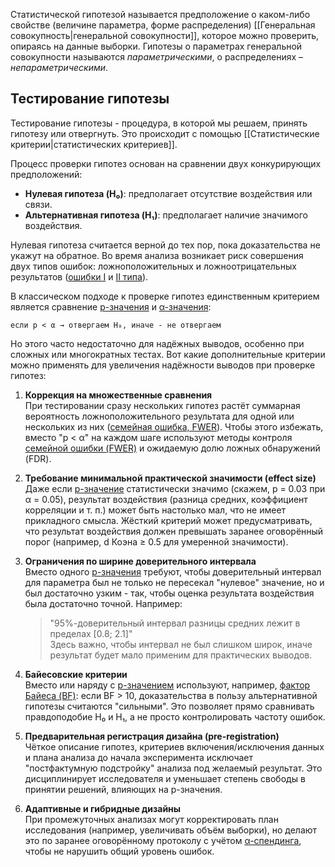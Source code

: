 Статистической гипотезой называется предположение о каком-либо свойстве (величине параметра, форме распределения) [[Генеральная совокупность|генеральной совокупности]], которое можно проверить, опираясь на данные выборки.
Гипотезы о параметрах генеральной совокупности называются *параметрическими*, о распределениях – *непараметрическими*.

## Тестирование гипотезы
Тестирование гипотезы - процедура, в которой мы решаем, принять гипотезу или отвергнуть. Это происходит с помощью [[Статистические критерии|статистических критериев]].

Процесс проверки гипотез основан на сравнении двух конкурирующих предположений:

* **Нулевая гипотеза (H₀)**: предполагает отсутствие воздействия или связи.
* **Альтернативная гипотеза (H₁)**: предполагает наличие значимого воздействия.

Нулевая гипотеза считается верной до тех пор, пока доказательства не укажут на обратное. Во время анализа возникает риск совершения двух типов ошибок: ложноположительных и ложноотрицательных результатов ([ошибки I](в%20работе/Ошибка%20I%20типа%20(False%20Positive)) и [II типа](в%20работе/Ошибка%20II%20типа%20(False%20Negative))).

В классическом подходе к проверке гипотез единственным критерием является сравнение [p-значения](Статистические%20методы/P-значение%20в%20статистике) и [α-значения](Ошибка%20I%20типа%20(False%20Positive).md):

`если p < α → отвергаем H₀, иначе - не отвергаем`

Но этого часто недостаточно для надёжных выводов, особенно при сложных или многократных тестах. Вот какие дополнительные критерии можно применять для увеличения надёжности выводов при проверке гипотез:

1. **Коррекция на множественные сравнения**  
    При тестировании сразу нескольких гипотез растёт суммарная вероятность ложноположительного результата для одной или нескольких из них ([семейная ошибка, FWER](Статистические%20методы/Семейная%20ошибка%20(FWER))). Чтобы этого избежать, вместо "p < α" на каждом шаге используют методы контроля [семейной ошибки (FWER)](Статистические%20методы/Семейная%20ошибка%20(FWER)) и ожидаемую долю ложных обнаружений (FDR).
        
2. **Требование минимальной практической значимости (effect size)**  
    Даже если [p-значение](Статистические%20методы/P-значение%20в%20статистике) статистически значимо (скажем, p = 0.03 при α = 0.05), результат воздействия (разница средних, коэффициент корреляции и т. п.) может быть настолько мал, что не имеет прикладного смысла. Жёсткий критерий может предусматривать, что результат воздействия должен превышать заранее оговорённый порог (например, d Коэна ≥ 0.5 для умеренной значимости).
    
3. **Ограничения по ширине доверительного интервала**  
    Вместо одного [p-значения](Статистические%20методы/P-значение%20в%20статистике) требуют, чтобы доверительный интервал для параметра был не только не пересекал "нулевое" значение, но и был достаточно узким - так, чтобы оценка результата воздействия была достаточно точной. Например:
    
    > "95%-доверительный интервал разницы средних лежит в пределах [0.8; 2.1]"  
    > Здесь важно, чтобы интервал не был слишком широк, иначе результат будет мало применим для практических выводов.
    
4. **Байесовские критерии**  
    Вместо или наряду с [p-значением](Статистические%20методы/P-значение%20в%20статистике) используют, например, [фактор Байеса (BF)](в%20работе/Фактор%20Байеса%20(BF)): если BF > 10, доказательства в пользу альтернативной гипотезы считаются "сильными". Это позволяет прямо сравнивать правдоподобие H₀ и H₁, а не просто контролировать частоту ошибок.
    
5. **Предварительная регистрация дизайна (pre-registration)**  
    Чёткое описание гипотез, критериев включения/исключения данных и плана анализа до начала эксперимента исключает "постфактумную подстройку" анализа под желаемый результат. Это дисциплинирует исследователя и уменьшает степень свободы в принятии решений, влияющих на p-значения.
    
6. **Адаптивные и гибридные дизайны**  
    При промежуточных анализах могут корректировать план исследования (например, увеличивать объём выборки), но делают это по заранее оговорённому протоколу с учётом [α-спендинга](в%20работе/α-спендинг), чтобы не нарушить общий уровень ошибок.